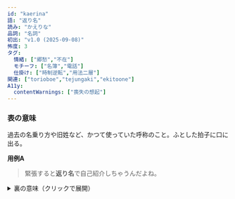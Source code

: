 ```yaml
---
id: "kaerina"
語: "返り名"
読み: "かえりな"
品詞: "名詞"
初出: "v1.0 (2025-09-08)"
怖度: 3
タグ:
  情緒: ["郷愁","不在"]
  モチーフ: ["名簿","電話"]
  仕掛け: ["時制逆転","用法二層"]
関連: ["torioboe","tejungaki","ekitoone"]
A11y:
  contentWarnings: ["喪失の想起"]
---
```


### 表の意味
過去の名乗り方や旧姓など、かつて使っていた呼称のこと。ふとした拍子に口に出る。

**用例A**
> 緊張すると**返り名**で自己紹介しちゃうんだよね。

<details><summary>裏の意味（クリックで展開）</summary>

**裏の意味**  
**未来**で名乗るはずの呼称が、先に口をついて出る現象。名簿にまだ載っていない。

**手がかり**
- 電話口でだけ自然に出る
- 書き取りでは手が止まる
- 旧姓でも新姓でもない綴り

**用例B**
> さっきの**返り名**、名簿にない。来年の列にあった。
</details>

